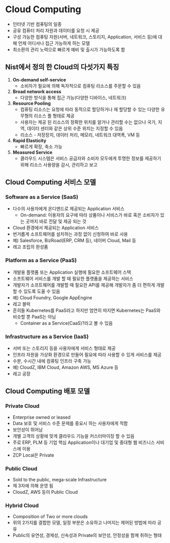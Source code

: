# Cloud Computing
* 인터넷 기반 컴퓨팅의 일종
* 공유 컴퓨터 처리 자원과 데이터를 요청 시 제공
* 구성 가능한 컴퓨팅 자원(서버, 네트워크, 스토리지, Application, 서비스 등)에 대해 언제 어디서나 접근 가능하게 하는 모델
* 최소환의 관리 노력으로 빠르게 예비 및 출시가 가능하도록 함

## Nist에서 정의 한 Cloud의 다섯가지 특징
1. __On-demand self-service__
    * 소비자가 필요에 의해 독자적으로 컴퓨팅 리소스를 주문할 수 있음
2. __Broad network access__
    * 다양한 방식을 통해 접근 가능(다양한 디바이스, 네트워크)
3. __Resource Pooling__
    * 컴퓨팅 리소스는 요청에 따라 동적으로 할당하거나 재 할당할 수 있는 다양한 유무형의 리소스 풀 형태로 제공
    * 사용자는 제공 된 리소스의 정확한 위치를 알거나 관리할 수는 없으나 국가, 지역, 데이터 센터와 같은 상위 수준 위치는 지정할 수 있음
    * 리소스 - 저장장치, 데이터 처리, 메모리, 네트워크 대역폭, VM 등
4. __Rapid Elasticity__
    * 빠르게 확장, 축소 가능
5. __Measured Service__
    * 클라우드 시스템은 서비스 공급자와 소비자 모두에게 투명한 정보를 제공하기 위해 리소스 사용량을 감시, 관리하고 보고

## Cloud Computing 서비스 모델
### Software as a Service (SaaS)
* 다수의 사용자에게 온디맨드로 제공되는 Application 서비스
    * On-demand: 이용자의 요구에 따라 상품이나 서비스가 바로 혹은 소비자가 있는 곳까지 바로 전달 및 제공 되는 것
* Cloud 환경에서 제공되는 Application 서비스
* 번거롭게 소프트웨어를 설치하는 과정 없이 신청하여 바로 사용
* 예) Salesforce, BizRoad(ERP, CRM 등), 네이버 Cloud, Mail 등
* 레고 조립의 완성품

### Platform as a Service (PaaS)
* 개발용 플랫폼 또는 Application 실행에 필요한 소프트웨어 스택
* 소프트웨어 서비스를 개발 할 때 필요한 플랫폼을 제공하는 서비스
* 개발자가 소프트웨어를 개발할 때 필요한 API를 제공해 개발자가 좀 더 편하게 개발할 수 있도록 도울 수 있음
* 예) Cloud Foundry, Google AppEngine
* 레고 블럭
* 흔히들 Kubernetes를 PaaS라고 하지만 엄연히 따지면 Kubernetes는 PaaS와 비슷할 뿐 PaaS는 아님
    * Container as a Service(CaaS)?라고 볼 수 있음

### Infrastructure as a Service (IaaS)
* 서버 또는 스토리지 등을 사용자에게 서비스 형태로 제공
* 인프라 자원을 가상화 환경으로 만들어 필요에 따라 사용할 수 있게 서비스를 제공
* 수분, 수시간 내에 컴퓨팅 인프라 구축 가능
* 예) CloudZ, IBM Cloud, Amazon AWS, MS Azure 등
* 레고 공장

## Cloud Computing 배포 모델
### Private Cloud
* Enterprise owned or leased
* Data 보호 및 서비스 수준 문제를 중요시 하는 사용자에게 적함
* 보안성이 뛰어남
* 개별 고객의 상황에 맞게 클라우드 기능을 커스터마이징 할 수 있음
* 주로 ERP, PLM 등 기업 핵심 Application이나 대기업 및 중대형 웹 비즈니스 서비스에 이용
* ZCP Local은 Private 

### Public Cloud
* Sold to the public, mega-scale Infrastructure
* 제 3자에 의해 운영 됨
* CloudZ, AWS 등이 Public Cloud

### Hybrid Cloud
* Composition of Two or more clouds
* 위의 2가지를 결합한 모델, 일정 부분은 소유하고 나머지는 제어된 방법에 따라 공유
* Public의 유연성, 경제성, 신속성과 Private의 보안성, 안정성을 함께 취하는 형태